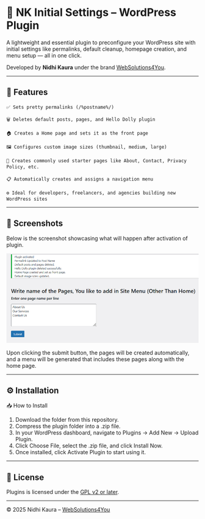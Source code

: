 # 🔌 NK Initial Settings – WordPress Plugin

A lightweight and essential plugin to preconfigure your WordPress site with initial settings like permalinks, default cleanup, homepage creation, and menu setup — all in one click. 

Developed by **Nidhi Kaura** under the brand [WebSolutions4You](https://websolutions4you.in).

---

## 📌 Features

    ✅ Sets pretty permalinks (/%postname%/)

    🗑️ Deletes default posts, pages, and Hello Dolly plugin

    🏠 Creates a Home page and sets it as the front page

    🖼️ Configures custom image sizes (thumbnail, medium, large)

    📄 Creates commonly used starter pages like About, Contact, Privacy Policy, etc.

    📋 Automatically creates and assigns a navigation menu

    ⚙️ Ideal for developers, freelancers, and agencies building new WordPress sites
    
---


## 📸 Screenshots

Below is the screenshot showcasing what will happen after activation of plugin.

![Initial Settings page after plugin installation](assets/is-screenshot1.jpg)

Upon clicking the submit button, the pages will be created automatically, and a menu will be generated that includes these pages along with the home page.

---

## ⚙️ Installation

📥 How to Install

 1. Download the folder from this repository.
 2. Compress the plugin folder into a .zip file.
 3. In your WordPress dashboard, navigate to Plugins → Add New → Upload Plugin.
 4. Click Choose File, select the .zip file, and click Install Now.
 5. Once installed, click Activate Plugin to start using it.

---

## 📄 License

Plugins is licensed under the [GPL v2 or later](./LICENSE).

---

© 2025 Nidhi Kaura – [WebSolutions4You](https://websolutions4you.in)


